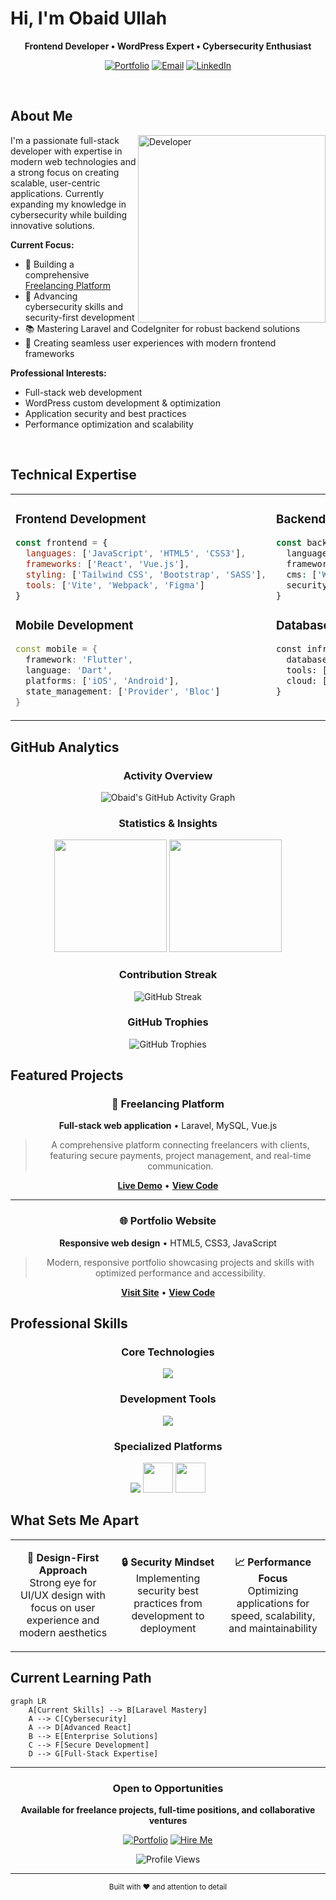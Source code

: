 # Hi, I'm Obaid Ullah

<div align="center">
  
**Frontend Developer • WordPress Expert • Cybersecurity Enthusiast**

[![Portfolio](https://img.shields.io/badge/Portfolio-obaid.live-2563eb?style=flat&logo=safari&logoColor=white)](https://obaid.live)
[![Email](https://img.shields.io/badge/Email-obaid__ullah@aol.com-ea4335?style=flat&logo=gmail&logoColor=white)](mailto:obaid_ullah@aol.com)
[![LinkedIn](https://img.shields.io/badge/LinkedIn-Connect-0a66c2?style=flat&logo=linkedin&logoColor=white)](https://www.linkedin.com/in/YOUR-LINK)

</div>

<br>

## About Me

<img align="right" alt="Developer" width="300" src="https://raw.githubusercontent.com/abhisheknaiidu/abhisheknaiidu/master/code.gif">

I'm a passionate full-stack developer with expertise in modern web technologies and a strong focus on creating scalable, user-centric applications. Currently expanding my knowledge in cybersecurity while building innovative solutions.

**Current Focus:**
- 🚀 Building a comprehensive [Freelancing Platform](https://freelance.obaid.live)
- 🔐 Advancing cybersecurity skills and security-first development
- 📚 Mastering Laravel and CodeIgniter for robust backend solutions
- 🎯 Creating seamless user experiences with modern frontend frameworks

**Professional Interests:**
- Full-stack web development
- WordPress custom development & optimization
- Application security and best practices
- Performance optimization and scalability

<br clear="right"/>

## Technical Expertise

<table>
<tr>
<td valign="top" width="50%">

### Frontend Development
```javascript
const frontend = {
  languages: ['JavaScript', 'HTML5', 'CSS3'],
  frameworks: ['React', 'Vue.js'],
  styling: ['Tailwind CSS', 'Bootstrap', 'SASS'],
  tools: ['Vite', 'Webpack', 'Figma']
}
```

### Mobile Development
```dart
const mobile = {
  framework: 'Flutter',
  language: 'Dart',
  platforms: ['iOS', 'Android'],
  state_management: ['Provider', 'Bloc']
}
```

</td>
<td valign="top" width="50%">

### Backend Development
```php
const backend = {
  languages: ['PHP', 'JavaScript', 'Python'],
  frameworks: ['Laravel', 'CodeIgniter', 'Node.js'],
  cms: ['WordPress', 'Custom Solutions'],
  security: ['Authentication', 'Authorization', 'Data Protection']
}
```

### Database & DevOps
```sql
const infrastructure = {
  databases: ['MySQL', 'PostgreSQL', 'MongoDB'],
  tools: ['Docker', 'Git', 'Linux'],
  cloud: ['Digital Ocean', 'AWS Basics']
}
```

</td>
</tr>
</table>

## GitHub Analytics

<div align="center">
  
### **Activity Overview**
![Obaid's GitHub Activity Graph](https://github-readme-activity-graph.vercel.app/graph?username=obaid-git&custom_title=Obaid's%20GitHub%20Activity%20Graph&bg_color=0D1117&color=7c3aed&line=7c3aed&point=7c3aed&area_color=FFFFFF&title_color=FFFFFF&area=true)

### **Statistics & Insights**
<p align="center">
  <img height="180em" src="https://github-readme-stats.vercel.app/api?username=obaid-git&show_icons=true&theme=github_dark&include_all_commits=true&count_private=true&hide_border=true"/>
  <img height="180em" src="https://github-readme-stats.vercel.app/api/top-langs/?username=obaid-git&layout=compact&langs_count=8&theme=github_dark&hide_border=true"/>
</p>

### **Contribution Streak**
<p align="center">
  <img src="https://streak-stats.demolab.com?user=obaid-git&theme=github-dark-blue&hide_border=true&date_format=M%20j%5B%2C%20Y%5D" alt="GitHub Streak" />
</p>

### **GitHub Trophies**
<p align="center">
  <img src="https://github-profile-trophy.vercel.app/?username=obaid-git&theme=discord&no-frame=true&row=1&column=6" alt="GitHub Trophies" />
</p>

</div>

## Featured Projects

<div align="center">

### 🚀 Freelancing Platform
**Full-stack web application** • Laravel, MySQL, Vue.js
> A comprehensive platform connecting freelancers with clients, featuring secure payments, project management, and real-time communication.

[**Live Demo**](https://freelance.obaid.live) • [**View Code**](https://github.com/obaid-git/freelancing-platform)

---

### 🌐 Portfolio Website  
**Responsive web design** • HTML5, CSS3, JavaScript
> Modern, responsive portfolio showcasing projects and skills with optimized performance and accessibility.

[**Visit Site**](https://obaid.live) • [**View Code**](https://github.com/obaid-git/portfolio)

</div>

## Professional Skills

<div align="center">

### Core Technologies
<img src="https://skillicons.dev/icons?i=html,css,js,php,laravel,react,vue,flutter,mysql,git&theme=light" />

### Development Tools
<img src="https://skillicons.dev/icons?i=vscode,figma,docker,linux,postman,bootstrap,tailwind,nodejs,mongodb,postgres&theme=light" />

### Specialized Platforms
<img src="https://skillicons.dev/icons?i=wordpress&theme=light" />
<img src="https://img.shields.io/badge/CodeIgniter-EF4223?style=flat-square&logo=codeigniter&logoColor=white" height="48"/>
<img src="https://img.shields.io/badge/Cybersecurity-000000?style=flat-square&logo=security&logoColor=white" height="48"/>

</div>

## What Sets Me Apart

<table>
<tr>
<td width="33%" align="center">

**🎨 Design-First Approach**
<br>
Strong eye for UI/UX design with focus on user experience and modern aesthetics

</td>
<td width="33%" align="center">

**🔒 Security Mindset**
<br>
Implementing security best practices from development to deployment

</td>
<td width="33%" align="center">

**📈 Performance Focus**
<br>
Optimizing applications for speed, scalability, and maintainability

</td>
</tr>
</table>

## Current Learning Path

```mermaid
graph LR
    A[Current Skills] --> B[Laravel Mastery]
    A --> C[Cybersecurity]
    A --> D[Advanced React]
    B --> E[Enterprise Solutions]
    C --> F[Secure Development]
    D --> G[Full-Stack Expertise]
```

---

<div align="center">

### Open to Opportunities
**Available for freelance projects, full-time positions, and collaborative ventures**

[![Portfolio](https://img.shields.io/badge/View_Portfolio-2563eb?style=flat&logo=safari&logoColor=white)](https://obaid.live)
[![Hire Me](https://img.shields.io/badge/Freelance_Available-10b981?style=flat&logo=upwork&logoColor=white)](https://freelance.obaid.live)

<img src="https://komarev.com/ghpvc/?username=obaid-git&style=flat&color=2563eb" alt="Profile Views" />

</div>

---

<div align="center">
<sub>Built with ❤️ and attention to detail</sub>
</div>
